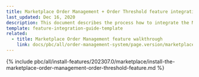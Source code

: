```yaml
---
title: Marketplace Order Management + Order Threshold feature integration
last_updated: Dec 16, 2020
description: This document describes the process how to integrate the Marketplace Order Management Feature + Order Threshold feature into a Spryker project.
template: feature-integration-guide-template
related:
  - title: Marketplace Order Management feature walkthrough
    link: docs/pbc/all/order-management-system/page.version/marketplace/marketplace-order-management-feature-overview/marketplace-order-management-feature-overview.html
---
```


{% include pbc/all/install-features/202307.0/marketplace/install-the-marketplace-order-management-order-threshold-feature.md %} <!-- To edit, see /_includes/pbc/all/install-features/202307.0/marketplace/install-the-marketplace-order-management-order-threshold-feature.md -->
